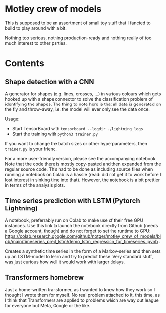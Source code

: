 # Motley crew of models

This is supposed to be an assortment of small toy stuff that I fancied to build to play around with a bit.

Nothing too serious, nothing production-ready and nothing really of too much interest to other parties.

# Contents

## Shape detection with a CNN

A generator for shapes (e.g. lines, crosses, ...) in various colours which gets hooked up with a shape connector to solve the classification problem of identifying the shapes.
The thing to note here is that all data is generated on the fly and throw-away, i.e. the model will ever only see the data once.

Usage: 
- Start TensorBoard with `tensorboard --logdir ./lightning_logs`
- Start the training with `python3 trainer.py`

If you want to change the batch sizes or other hyperparameters, then `trainer.py` is your friend.

For a more user-friendly version, please see the accompanying notebook. Note that the code there is mostly copy-pasted and then expanded from the regular source code.
This had to be done as including source files when running a notebook on Colab is a hassle (read: did not get it to work before I lost interest in sinking time into that).
However, the notebook is a bit prettier in terms of the analysis plots.

## Time series prediction with LSTM (Pytorch Lightning)

A notebook, preferrably run on Colab to make use of their free GPU instances.
Use this link to launch the notebook directly from Github (needs a Google account, though) and do not forget to set the runtime to GPU: https://colab.research.google.com/github/notger/motley_crew_of_models/blob/main/timeseries_pred_lstm/demo_lstm_regression_for_timeseries.ipynb .

Creates a synthetic time series in the form of a Markov-series and then sets up an LSTM-model to learn and try to predict these. Very standard stuff, was just curious how well it would work with larger delays.

## Transformers homebrew

Just a home-written transformer, as I wanted to know how they work so I thought I wrote them for myself. No real problem attached to it, this time, as I think that Transformers are applied to problems which are way out league for everyone but Meta, Google or the like.
